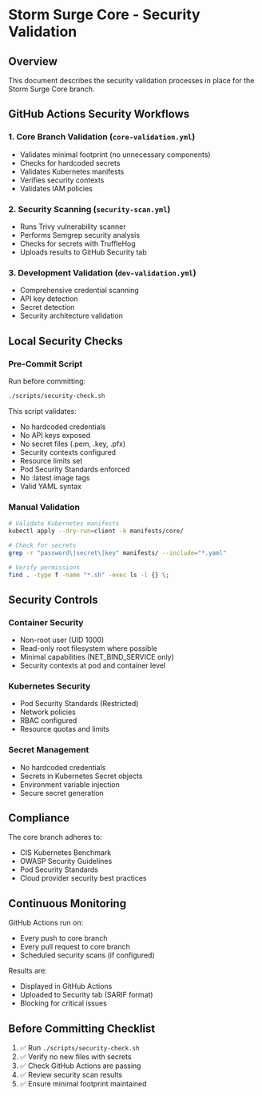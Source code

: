 # Storm Surge Core - Security Validation

## Overview

This document describes the security validation processes in place for the Storm Surge Core branch.

## GitHub Actions Security Workflows

### 1. Core Branch Validation (`core-validation.yml`)
- Validates minimal footprint (no unnecessary components)
- Checks for hardcoded secrets
- Validates Kubernetes manifests
- Verifies security contexts
- Validates IAM policies

### 2. Security Scanning (`security-scan.yml`)
- Runs Trivy vulnerability scanner
- Performs Semgrep security analysis
- Checks for secrets with TruffleHog
- Uploads results to GitHub Security tab

### 3. Development Validation (`dev-validation.yml`)
- Comprehensive credential scanning
- API key detection
- Secret detection
- Security architecture validation

## Local Security Checks

### Pre-Commit Script
Run before committing:
```bash
./scripts/security-check.sh
```

This script validates:
- No hardcoded credentials
- No API keys exposed
- No secret files (.pem, .key, .pfx)
- Security contexts configured
- Resource limits set
- Pod Security Standards enforced
- No :latest image tags
- Valid YAML syntax

### Manual Validation
```bash
# Validate Kubernetes manifests
kubectl apply --dry-run=client -k manifests/core/

# Check for secrets
grep -r "password\|secret\|key" manifests/ --include="*.yaml"

# Verify permissions
find . -type f -name "*.sh" -exec ls -l {} \;
```

## Security Controls

### Container Security
- Non-root user (UID 1000)
- Read-only root filesystem where possible
- Minimal capabilities (NET_BIND_SERVICE only)
- Security contexts at pod and container level

### Kubernetes Security
- Pod Security Standards (Restricted)
- Network policies
- RBAC configured
- Resource quotas and limits

### Secret Management
- No hardcoded credentials
- Secrets in Kubernetes Secret objects
- Environment variable injection
- Secure secret generation

## Compliance

The core branch adheres to:
- CIS Kubernetes Benchmark
- OWASP Security Guidelines
- Pod Security Standards
- Cloud provider security best practices

## Continuous Monitoring

GitHub Actions run on:
- Every push to core branch
- Every pull request to core branch
- Scheduled security scans (if configured)

Results are:
- Displayed in GitHub Actions
- Uploaded to Security tab (SARIF format)
- Blocking for critical issues

## Before Committing Checklist

1. ✅ Run `./scripts/security-check.sh`
2. ✅ Verify no new files with secrets
3. ✅ Check GitHub Actions are passing
4. ✅ Review security scan results
5. ✅ Ensure minimal footprint maintained